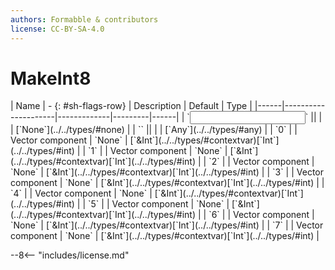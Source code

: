 ```yaml
---
authors: Formabble & contributors
license: CC-BY-SA-4.0
---
```



# MakeInt8

<div class="sh-parameters" markdown="1">
| Name | - {: #sh-flags-row} | Description | Default | Type |
|------|---------------------|-------------|---------|------|
| `<input>` || | | [`None`](../../types/#none) |
| `<output>` || | | [`Any`](../../types/#any) |
| `0` |  | Vector component | `None` | [`&Int`](../../types/#contextvar)[`Int`](../../types/#int) |
| `1` |  | Vector component | `None` | [`&Int`](../../types/#contextvar)[`Int`](../../types/#int) |
| `2` |  | Vector component | `None` | [`&Int`](../../types/#contextvar)[`Int`](../../types/#int) |
| `3` |  | Vector component | `None` | [`&Int`](../../types/#contextvar)[`Int`](../../types/#int) |
| `4` |  | Vector component | `None` | [`&Int`](../../types/#contextvar)[`Int`](../../types/#int) |
| `5` |  | Vector component | `None` | [`&Int`](../../types/#contextvar)[`Int`](../../types/#int) |
| `6` |  | Vector component | `None` | [`&Int`](../../types/#contextvar)[`Int`](../../types/#int) |
| `7` |  | Vector component | `None` | [`&Int`](../../types/#contextvar)[`Int`](../../types/#int) |

</div>



--8<-- "includes/license.md"

